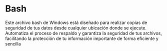 # Bash
Este archivo bash de Windows está diseñado para realizar copias de seguridad de tus datos desde cualquier ubicación donde se ejecute. Automatiza el proceso de respaldo y garantiza la seguridad de tus archivos, facilitando la protección de tu información importante de forma eficiente y sencilla
